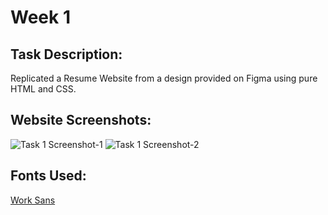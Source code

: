 # Week 1

## Task Description: 
Replicated a Resume Website from a design provided on Figma using pure HTML and CSS.

## Website Screenshots: 
![Task 1 Screenshot-1](https://user-images.githubusercontent.com/118128965/221153537-6c9051c4-3c23-41f6-8b19-32c592167a76.jpeg)
![Task 1 Screenshot-2](https://user-images.githubusercontent.com/118128965/221153523-c22b1134-d1c6-4619-83c0-0664450448cb.jpeg)

## Fonts Used:
[Work Sans](https://fonts.google.com/specimen/Work+Sans)


